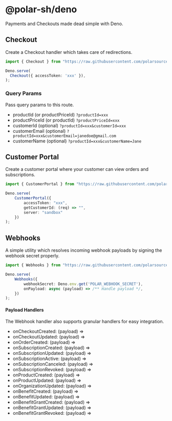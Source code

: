 # @polar-sh/deno

Payments and Checkouts made dead simple with Deno.

## Checkout

Create a Checkout handler which takes care of redirections.

```typescript
import { Checkout } from "https://raw.githubusercontent.com/polarsource/polar-adapters/refs/heads/main/packages/polar-deno/main.ts";

Deno.serve(
  Checkout({ accessToken: 'xxx' }),
);
```

### Query Params

Pass query params to this route.

- productId (or productPriceId) `?productId=xxx`
- productPriceId (or productId) `?productPriceId=xxx`
- customerId (optional) `?productId=xxx&customerId=xxx`
- customerEmail (optional) `?productId=xxx&customerEmail=janedoe@gmail.com`
- customerName (optional) `?productId=xxx&customerName=Jane`

## Customer Portal

Create a customer portal where your customer can view orders and subscriptions.

```typescript
import { CustomerPortal } from "https://raw.githubusercontent.com/polarsource/polar-adapters/refs/heads/main/packages/polar-deno/main.ts";

Deno.serve(
    CustomerPortal({
        accessToken: "xxx",
        getCustomerId: (req) => "",
        server: "sandbox"
    })
);
```

## Webhooks

A simple utility which resolves incoming webhook payloads by signing the webhook secret properly.

```typescript
import { Webhooks } from "https://raw.githubusercontent.com/polarsource/polar-adapters/refs/heads/main/packages/polar-deno/main.ts";

Deno.serve(
    Webhooks({
        webhookSecret: Deno.env.get('POLAR_WEBHOOK_SECRET'),
        onPayload: async (payload) => /** Handle payload */,
    })
);
```

#### Payload Handlers

The Webhook handler also supports granular handlers for easy integration.

- onCheckoutCreated: (payload) =>
- onCheckoutUpdated: (payload) =>
- onOrderCreated: (payload) =>
- onSubscriptionCreated: (payload) =>
- onSubscriptionUpdated: (payload) =>
- onSubscriptionActive: (payload) =>
- onSubscriptionCanceled: (payload) =>
- onSubscriptionRevoked: (payload) =>
- onProductCreated: (payload) =>
- onProductUpdated: (payload) =>
- onOrganizationUpdated: (payload) =>
- onBenefitCreated: (payload) =>
- onBenefitUpdated: (payload) =>
- onBenefitGrantCreated: (payload) =>
- onBenefitGrantUpdated: (payload) =>
- onBenefitGrantRevoked: (payload) =>
